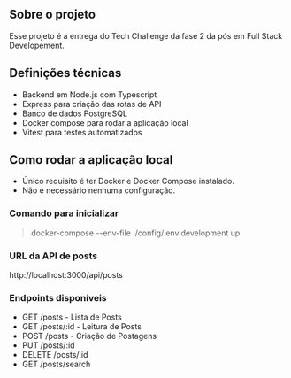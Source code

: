 ## Sobre o projeto

Esse projeto é a entrega do Tech Challenge da fase 2 da pós em Full Stack Developement.

## Definições técnicas

- Backend em Node.js com Typescript
- Express para criação das rotas de API
- Banco de dados PostgreSQL
- Docker compose para rodar a aplicação local
- Vitest para testes automatizados

## Como rodar a aplicação local

- Único requisito é ter Docker e Docker Compose instalado.
- Não é necessário nenhuma configuração.

### Comando para inicializar

> docker-compose --env-file ./config/.env.development up

### URL da API de posts

http://localhost:3000/api/posts

### Endpoints disponíveis

- GET /posts - Lista de Posts
- GET /posts/:id - Leitura de Posts
- POST /posts - Criação de Postagens
- PUT /posts/:id
- DELETE /posts/:id
- GET /posts/search
